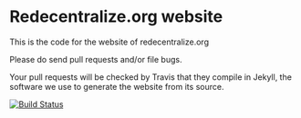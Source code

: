 Redecentralize.org website
==========================

This is the code for the website of redecentralize.org

Please do send pull requests and/or file bugs.

Your pull requests will be checked by Travis that they compile in Jekyll, the software we use to generate the website from its source.

[![Build Status](https://travis-ci.org/redecentralize/redecentralize-website.png)](https://travis-ci.org/redecentralize/redecentralize-website)

